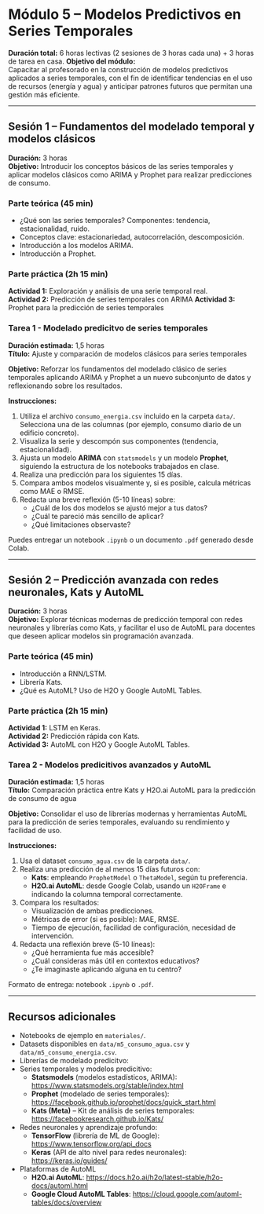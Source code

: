 # Módulo 5 – Modelos Predictivos en Series Temporales

**Duración total:** 6 horas lectivas (2 sesiones de 3 horas cada una) + 3 horas de tarea en casa.
**Objetivo del módulo:**  
Capacitar al profesorado en la construcción de modelos predictivos aplicados a series temporales, con el fin de identificar tendencias en el uso de recursos (energía y agua) y anticipar patrones futuros que permitan una gestión más eficiente.

---

## Sesión 1 – Fundamentos del modelado temporal y modelos clásicos

**Duración:** 3 horas  
**Objetivo:** Introducir los conceptos básicos de las series temporales y aplicar modelos clásicos como ARIMA y Prophet para realizar predicciones de consumo.

### Parte teórica (45 min)

- ¿Qué son las series temporales? Componentes: tendencia, estacionalidad, ruido.
- Conceptos clave: estacionariedad, autocorrelación, descomposición.
- Introducción a los modelos ARIMA.
- Introducción a Prophet.

### Parte práctica (2h 15 min)

**Actividad 1:** Exploración y análisis de una serie temporal real.  
**Actividad 2:** Predicción de series temporales con ARIMA
**Actividad 3:** Prophet para la predicción de series temporales

### Tarea 1 - Modelado predicitvo de series temporales
**Duración estimada:** 1,5 horas  
**Título:** Ajuste y comparación de modelos clásicos para series temporales

**Objetivo:** Reforzar los fundamentos del modelado clásico de series temporales aplicando ARIMA y Prophet a un nuevo subconjunto de datos y reflexionando sobre los resultados.

**Instrucciones:**

1. Utiliza el archivo `consumo_energia.csv` incluido en la carpeta `data/`. Selecciona una de las columnas (por ejemplo, consumo diario de un edificio concreto).
2. Visualiza la serie y descompón sus componentes (tendencia, estacionalidad).
3. Ajusta un modelo **ARIMA** con `statsmodels` y un modelo **Prophet**, siguiendo la estructura de los notebooks trabajados en clase.
4. Realiza una predicción para los siguientes 15 días.
5. Compara ambos modelos visualmente y, si es posible, calcula métricas como MAE o RMSE.
6. Redacta una breve reflexión (5-10 líneas) sobre:
   - ¿Cuál de los dos modelos se ajustó mejor a tus datos?
   - ¿Cuál te pareció más sencillo de aplicar?
   - ¿Qué limitaciones observaste?

Puedes entregar un notebook `.ipynb` o un documento `.pdf` generado desde Colab.

---

## Sesión 2 – Predicción avanzada con redes neuronales, Kats y AutoML

**Duración:** 3 horas  
**Objetivo:** Explorar técnicas modernas de predicción temporal con redes neuronales y librerías como Kats, y facilitar el uso de AutoML para docentes que deseen aplicar modelos sin programación avanzada.

### Parte teórica (45 min)

- Introducción a RNN/LSTM.
- Librería Kats.
- ¿Qué es AutoML? Uso de H2O y Google AutoML Tables.

### Parte práctica (2h 15 min)

**Actividad 1:** LSTM en Keras.  
**Actividad 2:** Predicción rápida con Kats.  
**Actividad 3:** AutoML con H2O y Google AutoML Tables.

### Tarea 2 - Modelos predicitivos avanzados y AutoML
**Duración estimada:** 1,5 horas  
**Título:** Comparación práctica entre Kats y H2O.ai AutoML para la predicción de consumo de agua

**Objetivo:** Consolidar el uso de librerías modernas y herramientas AutoML para la predicción de series temporales, evaluando su rendimiento y facilidad de uso.

**Instrucciones:**

1. Usa el dataset `consumo_agua.csv` de la carpeta `data/`.  
2. Realiza una predicción de al menos 15 días futuros con:
   - **Kats**: empleando `ProphetModel` o `ThetaModel`, según tu preferencia.
   - **H2O.ai AutoML**: desde Google Colab, usando un `H2OFrame` e indicando la columna temporal correctamente.
3. Compara los resultados:
   - Visualización de ambas predicciones.
   - Métricas de error (si es posible): MAE, RMSE.
   - Tiempo de ejecución, facilidad de configuración, necesidad de intervención.
4. Redacta una reflexión breve (5-10 líneas):
   - ¿Qué herramienta fue más accesible?
   - ¿Cuál consideras más útil en contextos educativos?
   - ¿Te imaginaste aplicando alguna en tu centro?

Formato de entrega: notebook `.ipynb` o `.pdf`.

---

## Recursos adicionales

- Notebooks de ejemplo en `materiales/`.
- Datasets disponibles en `data/m5_consumo_agua.csv` y `data/m5_consumo_energia.csv`.
- Librerías de modelado predicitvo:
- Series temporales y modelos predicitivo:
  - **Statsmodels** (modelos estadísticos, ARIMA): https://www.statsmodels.org/stable/index.html
  - **Prophet** (modelado de series temporales): https://facebook.github.io/prophet/docs/quick_start.html
  - **Kats (Meta)** – Kit de análisis de series temporales: https://facebookresearch.github.io/Kats/
- Redes neuronales y aprendizaje profundo:
  - **TensorFlow** (librería de ML de Google): https://www.tensorflow.org/api_docs
  - **Keras** (API de alto nivel para redes neuronales): https://keras.io/guides/
- Plataformas de AutoML
  - **H2O.ai AutoML**: https://docs.h2o.ai/h2o/latest-stable/h2o-docs/automl.html
  - **Google Cloud AutoML Tables**: https://cloud.google.com/automl-tables/docs/overview

